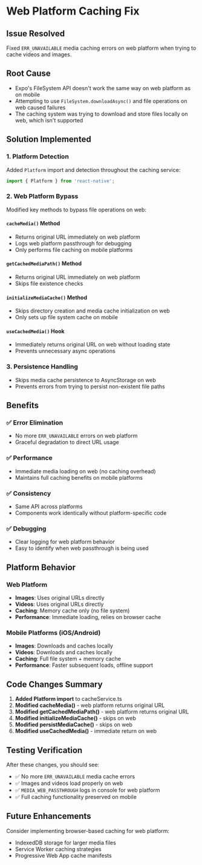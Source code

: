 # Web Platform Caching Fix

## Issue Resolved
Fixed `ERR_UNAVAILABLE` media caching errors on web platform when trying to cache videos and images.

## Root Cause
- Expo's FileSystem API doesn't work the same way on web platform as on mobile
- Attempting to use `FileSystem.downloadAsync()` and file operations on web caused failures
- The caching system was trying to download and store files locally on web, which isn't supported

## Solution Implemented

### 1. Platform Detection
Added `Platform` import and detection throughout the caching service:

```typescript
import { Platform } from 'react-native';
```

### 2. Web Platform Bypass
Modified key methods to bypass file operations on web:

#### `cacheMedia()` Method
- Returns original URL immediately on web platform
- Logs web platform passthrough for debugging
- Only performs file caching on mobile platforms

#### `getCachedMediaPath()` Method
- Returns original URL immediately on web platform
- Skips file existence checks

#### `initializeMediaCache()` Method
- Skips directory creation and media cache initialization on web
- Only sets up file system cache on mobile

#### `useCachedMedia()` Hook
- Immediately returns original URL on web without loading state
- Prevents unnecessary async operations

### 3. Persistence Handling
- Skips media cache persistence to AsyncStorage on web
- Prevents errors from trying to persist non-existent file paths

## Benefits

### ✅ **Error Elimination**
- No more `ERR_UNAVAILABLE` errors on web platform
- Graceful degradation to direct URL usage

### ✅ **Performance**
- Immediate media loading on web (no caching overhead)
- Maintains full caching benefits on mobile platforms

### ✅ **Consistency**
- Same API across platforms
- Components work identically without platform-specific code

### ✅ **Debugging**
- Clear logging for web platform behavior
- Easy to identify when web passthrough is being used

## Platform Behavior

### Web Platform
- **Images**: Uses original URLs directly
- **Videos**: Uses original URLs directly  
- **Caching**: Memory cache only (no file system)
- **Performance**: Immediate loading, relies on browser cache

### Mobile Platforms (iOS/Android)
- **Images**: Downloads and caches locally
- **Videos**: Downloads and caches locally
- **Caching**: Full file system + memory cache
- **Performance**: Faster subsequent loads, offline support

## Code Changes Summary

1. **Added Platform import** to cacheService.ts
2. **Modified cacheMedia()** - web platform returns original URL
3. **Modified getCachedMediaPath()** - web platform returns original URL
4. **Modified initializeMediaCache()** - skips on web
5. **Modified persistMediaCache()** - skips on web
6. **Modified useCachedMedia()** - immediate return on web

## Testing Verification

After these changes, you should see:
- ✅ No more `ERR_UNAVAILABLE` media cache errors
- ✅ Images and videos load properly on web
- ✅ `MEDIA_WEB_PASSTHROUGH` logs in console for web platform
- ✅ Full caching functionality preserved on mobile

## Future Enhancements

Consider implementing browser-based caching for web platform:
- IndexedDB storage for larger media files
- Service Worker caching strategies
- Progressive Web App cache manifests











